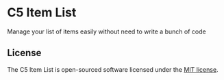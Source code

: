 # C5 Item List

Manage your list of items easily without need to write a bunch of code

## License
The C5 Item List is open-sourced software licensed under the [MIT license](https://opensource.org/licenses/MIT).
